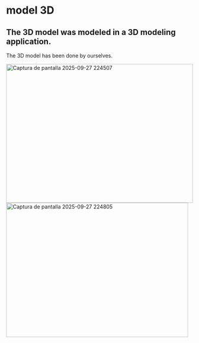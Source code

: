 model 3D
====
## The 3D model was modeled in a 3D modeling application.
The 3D model has been done by ourselves.


<img width="504" height="375" alt="Captura de pantalla 2025-09-27 224507" src="https://github.com/user-attachments/assets/674ea51e-2b82-4122-b3df-9a5ba663eab7" />

<img width="491" height="363" alt="Captura de pantalla 2025-09-27 224805" src="https://github.com/user-attachments/assets/fe724508-f26b-4fdf-89c8-9a94a37996dd" />
